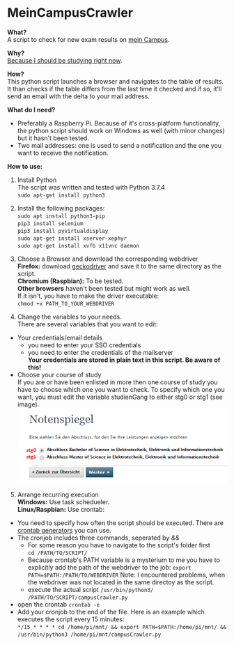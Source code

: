 # MeinCampusCrawler  
**What?**  
A script to check for new exam results on [mein Campus](https://www.campus.uni-erlangen.de).  

**Why?**  
[Because I should be studying right now](https://en.wikipedia.org/wiki/Procrastination).  

**How?**  
This python script launches a browser and navigates to the table of results. It than checks if the table differs from the last time it checked and if so, it'll send an email with the delta to your mail address.

**What do I need?**
* Preferably a Raspberry Pi. Because of it's cross-platform functionality, the python script should work on Windows as well (with minor changes) but it hasn't been tested.
* Two mail addresses: one is used to send a notification and the one you want to receive the notification.

**How to use:**
1. Install Python  
The script was written and tested with Python 3.7.4  
`sudo apt-get install python3`

2. Install the following packages:  
`sudo apt install python3-pip`  
`pip3 install selenium`  
`pip3 install pyvirtualdisplay`  
`sudo apt-get install xserver-xephyr`  
`sudo apt-get install xvfb x11vnc daemon`

3. Choose a Browser and download the corresponding webdriver  
**Firefox:** download [geckodriver](https://github.com/mozilla/geckodriver/releases) and save it to the same directory as the script.  
**Chromium (Raspbian):** To be tested.  
**Other browsers** haven't been tested but might work as well.  
If it isn't, you have to make the driver executable:  
`chmod +x PATH_TO_YOUR_WEBDRIVER`

4. Change the variables to your needs.  
There are several variables that you want to edit:  
* Your credentials/email details
  * you need to enter your SSO credentials
  * you need to enter the credentials of the mailserver  
  **Your credentials are stored in plain text in this script. Be aware of this!**
* Choose your course of study  
If you are or have been enlisted in more then one course of study you have to choose which one you want to check. To specify which one you want, you must edit the variable studienGang to either stg0 or stg1 (see image).  
![Screenshot of Studiengang](studiengang_select.png "Screenshot")

5. Arrange recurring execution  
**Windows:** Use task schedueler.  
**Linux/Raspbian:** Use crontab:  
* You need to specify how often the script should be executed. There are [crontab generators](https://crontab-generator.org/) you can use.
* The cronjob includes three commands, seperated by *&&*
  * For some reason you have to navigate to the script's folder first  
  `cd /PATH/TO/SCRIPT/`
  * Because crontab's PATH variable is a mysterium to me you have to explicitly add the path of the webdriver to the job: `export PATH=$PATH:/PATH/TO/WEBDRIVER` Note: I encountered problems, when the webdriver was not located in the same directoy as the script.
  * execute the actual script `/usr/bin/python3/ /PATH/TO/SCRIPT/campusCrawler.py`
* open the crontab
`crontab -e`
* Add your cronjob to the end of the file.
Here is an example which executes the script every 15 minutes:  
`*/15 * * * * cd /home/pi/mnt/ && export PATH=$PATH:/home/pi/mnt/ && /usr/bin/python3 /home/pi/mnt/campusCrawler.py`

